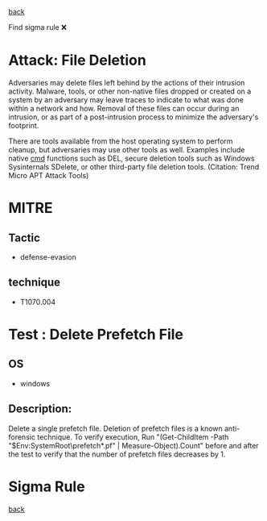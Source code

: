 
[back](../index.md)

Find sigma rule :x: 

# Attack: File Deletion 

Adversaries may delete files left behind by the actions of their intrusion activity. Malware, tools, or other non-native files dropped or created on a system by an adversary may leave traces to indicate to what was done within a network and how. Removal of these files can occur during an intrusion, or as part of a post-intrusion process to minimize the adversary's footprint.

There are tools available from the host operating system to perform cleanup, but adversaries may use other tools as well. Examples include native [cmd](https://attack.mitre.org/software/S0106) functions such as DEL, secure deletion tools such as Windows Sysinternals SDelete, or other third-party file deletion tools. (Citation: Trend Micro APT Attack Tools)

# MITRE
## Tactic
  - defense-evasion


## technique
  - T1070.004


# Test : Delete Prefetch File
## OS
  - windows


## Description:
Delete a single prefetch file.  Deletion of prefetch files is a known anti-forensic technique. To verify execution, Run "(Get-ChildItem -Path "$Env:SystemRoot\prefetch\*.pf" | Measure-Object).Count"
before and after the test to verify that the number of prefetch files decreases by 1.


# Sigma Rule


[back](../index.md)
